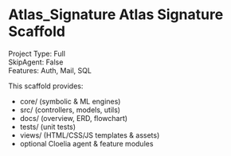 ﻿# Atlas_Signature Atlas Signature Scaffold

Project Type: Full  
SkipAgent:    False  
Features:     Auth, Mail, SQL

This scaffold provides:
- core/       (symbolic & ML engines)
- src/        (controllers, models, utils)
- docs/       (overview, ERD, flowchart)
- tests/      (unit tests)
- views/      (HTML/CSS/JS templates & assets)
- optional Cloelia agent & feature modules
